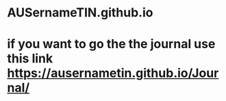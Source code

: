 # AUSernameTIN.github.io
# if you want to go the the journal use this link https://ausernametin.github.io/Journal/
